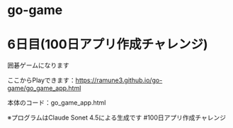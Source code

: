 # go-game
# 6日目(100日アプリ作成チャレンジ)
囲碁ゲームになります

ここからPlayできます：https://ramune3.github.io/go-game/go_game_app.html

本体のコード：go_game_app.html

※プログラムはClaude Sonet 4.5による生成です #100日アプリ作成チャレンジ
